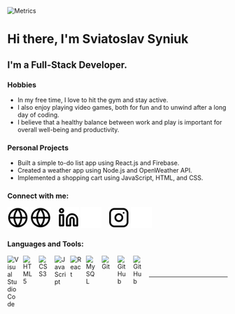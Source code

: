 ![Metrics](/isocalendar.svg)
# Hi there, I'm Sviatoslav Syniuk

## I'm a Full-Stack Developer.

### Hobbies
- In my free time, I love to hit the gym and stay active.
- I also enjoy playing video games, both for fun and to unwind after a long day of coding.
- I believe that a healthy balance between work and play is important for overall well-being and productivity.

### Personal Projects

- Built a simple to-do list app using React.js and Firebase.
- Created a weather app using Node.js and OpenWeather API.
- Implemented a shopping cart using JavaScript, HTML, and CSS.

### Connect with me:

[![website](./img/globe-light.svg)](https://zviatos.github.io/#gh-light-mode-only)
[![website](./img/globe-light.svg)](https://zviatos.github.io/#gh-dark-mode-only)
&nbsp;&nbsp;
[![website](./img/linkedin-light.svg)](https://zviatos.github.io#gh-light-mode-only)
[![website](./img/linkedin-dark.svg)](https://www.linkedin.com/in/sviatoslav-syniuk/#gh-dark-mode-only)
&nbsp;&nbsp;
[![website](./img/instagram-light.svg)](https://www.instagram.com/zviatos/#gh-light-mode-only)
[![website](./img/instagram-dark.svg)](https://www.instagram.com/zviatos/#gh-dark-mode-only)

### Languages and Tools:

<img align="left" alt="Visual Studio Code" width="26px" src="https://cdn.jsdelivr.net/gh/devicons/devicon/icons/vscode/vscode-original.svg" style="padding-right:10px;" />
<img align="left" alt="HTML5" width="26px" src="https://cdn.jsdelivr.net/gh/devicons/devicon/icons/html5/html5-original.svg" style="padding-right:10px;" />
<img align="left" alt="CSS3" width="26px" src="https://cdn.jsdelivr.net/gh/devicons/devicon/icons/css3/css3-original.svg" style="padding-right:10px;" />
<img align="left" alt="JavaScript" width="26px" src="https://cdn.jsdelivr.net/gh/devicons/devicon/icons/javascript/javascript-original.svg" style="padding-right:10px;" />
<img align="left" alt="React" width="26px" src="https://cdn.jsdelivr.net/gh/devicons/devicon/icons/react/react-original.svg" style="padding-right:10px;" />
<img align="left" alt="MySQL" width="26px" src="https://cdn.jsdelivr.net/gh/devicons/devicon/icons/mysql/mysql-original.svg" style="padding-right:10px;" />
<img align="left" alt="Git" width="26px" src="https://cdn.jsdelivr.net/gh/devicons/devicon/icons/git/git-original.svg" style="padding-right:10px;" />
<img align="left" alt="GitHub" width="26px" src="https://user-images.githubusercontent.com/3369400/139447912-e0f43f33-6d9f-45f8-be46-2df5bbc91289.png" style="padding-right:10px;" />
<img align="left" alt="GitHub" width="26px" src="https://user-images.githubusercontent.com/3369400/139448065-39a229ba-4b06-434b-bc67-616e2ed80c8f.png" style="padding-right:10px;" />

<br />
<br />

---

[website]: https://zviatos.github.io
[instagram]: https://zviatos.github.io
[linkedin]: https://zviatos.github.io#gh-light-mode-only
